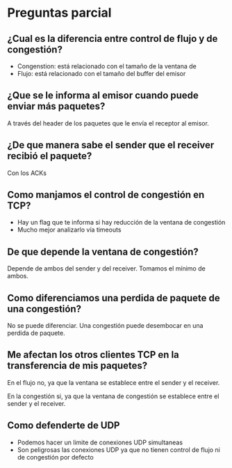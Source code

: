 # Preguntas parcial

## ¿Cual es la diferencia entre control de flujo y de congestión?

- Congenstion: está relacionado con el tamaño de la ventana de
- Flujo: está relacionado con el tamaño del buffer del emisor

## ¿Que se le informa al emisor cuando puede enviar más paquetes?

A través del header de los paquetes que le envía el receptor al emisor.

## ¿De que manera sabe el sender que el receiver recibió el paquete?

Con los ACKs

## Como manjamos el control de congestión en TCP?

- Hay un flag que te informa si hay reducción de la ventana de congestión
- Mucho mejor analizarlo vía timeouts

## De que depende la ventana de congestión?

Depende de ambos del sender y del receiver. Tomamos el mínimo de ambos.

## Como diferenciamos una perdida de paquete de una congestión?

No se puede diferenciar. Una congestión puede desembocar en una perdida de paquete.

## Me afectan los otros clientes TCP en la transferencia de mis paquetes?

En el flujo no, ya que la ventana se establece entre el sender y el receiver.

En la congestión si, ya que la ventana de congestión se establece entre el sender y el receiver.

## Como defenderte de UDP

- Podemos hacer un limite de conexiones UDP simultaneas
- Son peligrosas las conexiones UDP ya que no tienen control de flujo ni de congestión por defecto
